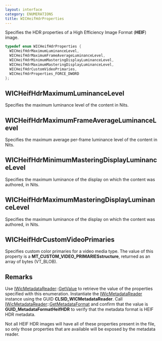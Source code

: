 ```yaml
---
layout: interface
category: ENUMERATIONS
title: WICHeifHdrProperties
---
```


Specifies the HDR properties of a High Efficiency Image Format (**HEIF**) image.

```cpp
typedef enum WICHeifHdrProperties {
  WICHeifHdrMaximumLuminanceLevel,
  WICHeifHdrMaximumFrameAverageLuminanceLevel,
  WICHeifHdrMinimumMasteringDisplayLuminanceLevel,
  WICHeifHdrMaximumMasteringDisplayLuminanceLevel,
  WICHeifHdrCustomVideoPrimaries,
  WICHeifHdrProperties_FORCE_DWORD
};
```

## WICHeifHdrMaximumLuminanceLevel

Specifies the maximum luminance level of the content in Nits.

## WICHeifHdrMaximumFrameAverageLuminanceLevel

Specifies the maximum average per-frame luminance level of the content in Nits.

## WICHeifHdrMinimumMasteringDisplayLuminanceLevel

Specifies the maximum luminance of the display on which the content was authored, in Nits.

## WICHeifHdrMaximumMasteringDisplayLuminanceLevel

Specifies the maximum luminance of the display on which the content was authored, in Nits.

## WICHeifHdrCustomVideoPrimaries

Specifies custom color primaries for a video media type. The value of this property is a **MT_CUSTOM_VIDEO_PRIMARIESstructure**, returned as an array of bytes (VT_BLOB).

## Remarks

[wmr]: IWicMetadataReader
[wmr-gv]: IWicMetadataReader#getvalue
[wmr-gmf]: IWicMetadataReader#getmetadataformat

Use [IWicMetadataReader][wmr]::[GetValue][wmr-gv] to retrieve the value of the properties specified with this enumeration. Instantiate the [IWicMetadataReader][wmr] instance using the GUID **CLSID_WICMetadataReader**.
Call [IWicMetadataReader][wmr]::[GetMetadataFormat][wmr-gmf] and confirm that the value is **GUID_MetadataFormatHeifHDR** to verify that the metadata format is HEIF HDR metadata.

Not all HEIF HDR images will have all of these properties present in the file, so only those properties that are available will be exposed by the metadata reader.
